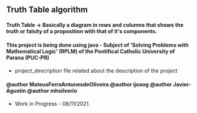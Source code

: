 ## Truth Table algorithm

#### Truth Table -> Basically a diagram in rows and columns that shows the truth or falsity of a proposition with that of it's components.

#### This project is being done using java - Subject of 'Solving Problems with Mathematical Logic' (RPLM) of the Pontifical Catholic University of Parana (PUC-PR)

- project_description file related about the description of the project

#### @author MateusFerroAntunesdeOliveira @author ijoaog @author Javier-Agustin @author mhsilverio

- Work in Progress - 08/11/2021.
